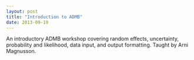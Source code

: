 ```yaml
---
layout: post
title: "Introduction to ADMB"
date: 2013-09-19
---
```


An introductory ADMB workshop covering random effects, uncertainty, probability and likelihood, data input, and output formatting. Taught by Arni Magnusson.
